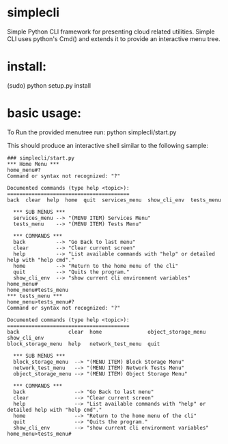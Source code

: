 simplecli
==========

Simple Python CLI framework for presenting cloud related utilities. 
Simple CLI uses python's Cmd() and extends it to provide an interactive menu tree. 



install:
========
(sudo) python setup.py install


basic usage:
============
To Run the provided menutree run: 
python simplecli/start.py

This should produce an interactive shell similar to the following sample:
```
### simplecli/start.py 
*** Home Menu ***
home_menu#?
Command or syntax not recognized: "?"

Documented commands (type help <topic>):
========================================
back  clear  help  home  quit  services_menu  show_cli_env  tests_menu

  *** SUB MENUS ***
  services_menu --> "(MENU ITEM) Services Menu"
  tests_menu    --> "(MENU ITEM) Tests Menu"

  *** COMMANDS ***
  back          --> "Go Back to last menu"
  clear         --> "Clear current screen"
  help          --> "List available commands with "help" or detailed help with "help cmd"."
  home          --> "Return to the home menu of the cli"
  quit          --> "Quits the program."
  show_cli_env  --> "show current cli environment variables"
home_menu#
home_menu#tests_menu
*** tests_menu ***
home_menu>tests_menu#?
Command or syntax not recognized: "?"

Documented commands (type help <topic>):
========================================
back                clear  home               object_storage_menu  show_cli_env
block_storage_menu  help   network_test_menu  quit               

  *** SUB MENUS ***
  block_storage_menu  --> "(MENU ITEM) Block Storage Menu"
  network_test_menu   --> "(MENU ITEM) Network Tests Menu"
  object_storage_menu --> "(MENU ITEM) Object Storage Menu"

  *** COMMANDS ***
  back                --> "Go Back to last menu"
  clear               --> "Clear current screen"
  help                --> "List available commands with "help" or detailed help with "help cmd"."
  home                --> "Return to the home menu of the cli"
  quit                --> "Quits the program."
  show_cli_env        --> "show current cli environment variables"
home_menu>tests_menu#
```

